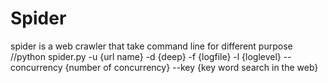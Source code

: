 # Spider

spider is a web crawler that take command line for different purpose
//python spider.py -u {url name} -d {deep} -f {logfile} -l {loglevel} --concurrency {number of concurrency} --key {key word search in the web}
